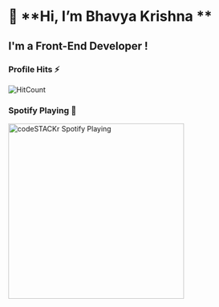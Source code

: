 <h1> 👋 **Hi, I’m Bhavya Krishna **

## I'm a Front-End Developer  !

### Profile Hits ⚡
![HitCount](https://komarev.com/ghpvc/?username=bhavyakrishna001&style=flat-square&color=blue&label=HITS)

### Spotify Playing 🎵
[<img src="https://now-playing-codestackr.vercel.app/api/spotify-playing" alt="codeSTACKr Spotify Playing" width="350" />](https://open.spotify.com/playlist/1TLtqSVyiUE5hReeSB8mua)
